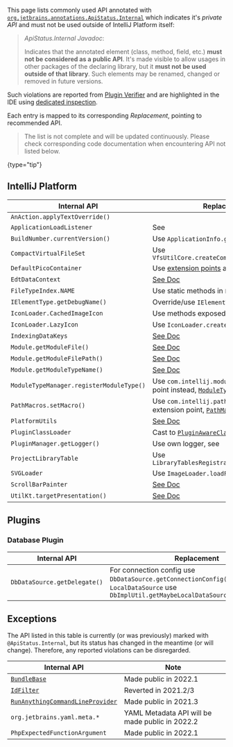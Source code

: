 [//]: # (title: Internal API Migration)

<!-- Copyright 2000-2022 JetBrains s.r.o. and other contributors. Use of this source code is governed by the Apache 2.0 license that can be found in the LICENSE file. -->

This page lists commonly used API annotated with [`org.jetbrains.annotations.ApiStatus.Internal`](https://github.com/JetBrains/java-annotations/blob/master/common/src/main/java/org/jetbrains/annotations/ApiStatus.java) which indicates it's _private API_ and must not be used outside of IntelliJ Platform itself:

 > _ApiStatus.Internal Javadoc_:
 >
 > Indicates that the annotated element (class, method, field, etc.) **must not be considered as a public API**. It's made visible to allow
 > usages in other packages of the declaring library, but it **must not be used outside of that library**. Such elements
 > may be renamed, changed or removed in future versions.

Such violations are reported from [Plugin Verifier](api_changes_list.md#plugin-verifier) and are highlighted in the IDE using [dedicated inspection](api_changes_list.md#ide-support).

Each entry is mapped to its corresponding _Replacement_, pointing to recommended API.

 > The list is not complete and will be updated continuously. Please check corresponding code documentation when encountering API not listed below.
 >
 {type="tip"}

## IntelliJ Platform

| Internal API                             | Replacement                                                                                                                                                                     |
|------------------------------------------|---------------------------------------------------------------------------------------------------------------------------------------------------------------------------------|
| `AnAction.applyTextOverride()`           | [](basic_action_system.md#setting-the-override-text-element)                                                                                                                    |
| `ApplicationLoadListener`                | See [](plugin_components.md#application-startup)                                                                                                                                |
| `BuildNumber.currentVersion()`           | Use `ApplicationInfo.getBuild()`                                                                                                                                                |
| `CompactVirtualFileSet`                  | Use `VfsUtilCore.createCompactVirtualFileSet()`                                                                                                                                 |
| `DefaultPicoContainer`                   | Use [extension points](plugin_extensions.md) and [services](plugin_services.md)                                                                                                 |
| `EdtDataContext`                         | [See Doc](https://github.com/JetBrains/intellij-community/blob/master/platform/platform-impl/src/com/intellij/openapi/actionSystem/impl/EdtDataContext.java)                    |
| `FileTypeIndex.NAME`                     | Use static methods in `FileTypeIndex` directly                                                                                                                                  |
| `IElementType.getDebugName()`            | Override/use `IElementType.toString()`                                                                                                                                          |
| `IconLoader.CachedImageIcon`             | Use methods exposed in `IconLoader`                                                                                                                                             |
| `IconLoader.LazyIcon`                    | Use `IconLoader.createLazy()`                                                                                                                                                   |
| `IndexingDataKeys`                       | [See Doc](https://github.com/JetBrains/intellij-community/blob/master/platform/core-impl/src/com/intellij/util/indexing/IndexingDataKeys.java)                                  |
| `Module.getModuleFile()`                 | [See Doc](https://github.com/JetBrains/intellij-community/blob/master/platform/core-api/src/com/intellij/openapi/module/Module.java#L47)                                        |
| `Module.getModuleFilePath()`             | [See Doc](https://github.com/JetBrains/intellij-community/blob/master/platform/core-api/src/com/intellij/openapi/module/Module.java#L47)                                        |
| `Module.getModuleTypeName()`             | [See Doc](https://github.com/JetBrains/intellij-community/blob/master/platform/core-api/src/com/intellij/openapi/module/Module.java#L180)                                       |
| `ModuleTypeManager.registerModuleType()` | Use `com.intellij.moduleType` extension point instead, [`ModuleType`](upsource:///platform/lang-core/src/com/intellij/openapi/module/ModuleType.java)                           |
| `PathMacros.setMacro()`                  | Use `com.intellij.pathMacroContributor` extension point, [`PathMacroContributor`](upsource:///platform/core-api/src/com/intellij/openapi/application/PathMacroContributor.java) |
| `PlatformUtils`                          | [See Doc](https://github.com/JetBrains/intellij-community/blob/master/platform/core-api/src/com/intellij/util/PlatformUtils.java)                                               |
| `PluginClassLoader`                      | Cast to [`PluginAwareClassLoader`](upsource:///platform/extensions/src/com/intellij/ide/plugins/cl/PluginAwareClassLoader.java)                                                 |
| `PluginManager.getLogger()`              | Use own logger, see [](ide_infrastructure.md#logging)                                                                                                                           |
| `ProjectLibraryTable`                    | Use `LibraryTablesRegistrar.getLibraryTable()`                                                                                                                                  |
| `SVGLoader`                              | Use `ImageLoader.loadFromResource()`                                                                                                                                            |
| `ScrollBarPainter`                       | [See Doc](https://github.com/JetBrains/intellij-community/blob/master/platform/platform-api/src/com/intellij/ui/components/ScrollBarPainter.java)                               |
| `UtilKt.targetPresentation()`            | [See Doc](https://github.com/JetBrains/intellij-community/blob/master/platform/lang-impl/src/com/intellij/codeInsight/navigation/util.kt)                                       |

## Plugins

### Database Plugin

| Internal API                 | Replacement                                                                                                                                   |
|------------------------------|-----------------------------------------------------------------------------------------------------------------------------------------------|
| `DbDataSource.getDelegate()` | For connection config use `DbDataSource.getConnectionConfig()`, for `LocalDataSource` use `DbImplUtil.getMaybeLocalDataSource(DasDataSource)` |


## Exceptions

The API listed in this table is currently (or was previously) marked with `@ApiStatus.Internal`, but its status has changed in the meantime (or will change).
Therefore, any reported violations can be disregarded.

| Internal API                                                                                                                                           | Note                                            |
|--------------------------------------------------------------------------------------------------------------------------------------------------------|-------------------------------------------------|
| [`BundleBase`](upsource:///platform/util/src/com/intellij/BundleBase.java)                                                                             | Made public in 2022.1                           |
| [`IdFilter`](upsource:///platform/indexing-api/src/com/intellij/util/indexing/IdFilter.java)                                                           | Reverted in 2021.2/3                            |
| [`RunAnythingCommandLineProvider`](upsource:///platform/lang-impl/src/com/intellij/ide/actions/runAnything/activity/RunAnythingCommandLineProvider.kt) | Made public in 2021.3                           |
| `org.jetbrains.yaml.meta.*`                                                                                                                            | YAML Metadata API will be made public in 2022.2 |
| `PhpExpectedFunctionArgument`                                                                                                                          | Made public in 2022.1                           |
